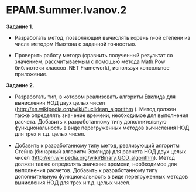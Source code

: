 # EPAM.Summer.Ivanov.2
**Задание 1.**

*	Разработать метод, позволяющий вычислять корень n-ой степени из числа методом Ньютона с заданной точностью.

*	Проверить работу метода (сравнить полученный результат со значением, рассчитываемым с помощью метода Math.Pow библиотеки классов 
.NET Framework), используя консольное приложение.



**Задание 2.**

*	Разработать тип, в котором реализовать алгоритм Евклида для вычисления НОД двух целых чисел 
(http://en.wikipedia.org/wiki/Euclidean_algorithm ). Метод должен также определять значение времени, необходимое для выполнения расчета. 
Добавить к разработанному типу дополнительную функциональность в виде перегруженных методов вычисления НОД для трех и т.д. целых чисел. 

*	Добавить к разработанному типу метод, реализующий алгоритм Стейна (бинарный алгоритм Эвклида) для расчета НОД двух целых чисел
(http://en.wikipedia.org/wiki/Binary_GCD_algorithm). Метод должен также  определять значение времени, необходимое для выполнения 
расчетов. Добавить к разработанному типу дополнительную функциональность в виде перегруженных методов вычисления НОД для трех и т.д. 
целых чисел.
